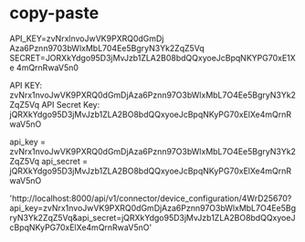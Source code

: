 # copy-paste

API_KEY=zvNrxlnvoJwVK9PXRQ0dGmDj Aza6Pznn9703bWlxMbL704Ee5BgryN3Yk2ZqZ5Vq 
SECRET=JORXkYdgo95D3jMvJzb1ZLA2B08bdQQxyoeJcBpqNKYPG70xE1Xe 4mQrnRwaV5n0

API KEY: zvNrx1nvoJwVK9PXRQ0dGmDjAza6Pznn97O3bWlxMbL7O4Ee5BgryN3Yk2ZqZ5Vq
API Secret Key: jQRXkYdgo95D3jMvJzb1ZLA2BO8bdQQxyoeJcBpqNKyPG70xElXe4mQrnRwaV5nO


api_key = zvNrx1nvoJwVK9PXRQ0dGmDjAza6Pznn97O3bWlxMbL7O4Ee5BgryN3Yk2ZqZ5Vq
api_secret = jQRXkYdgo95D3jMvJzb1ZLA2BO8bdQQxyoeJcBpqNKyPG70xElXe4mQrnRwaV5nO


'http://localhost:8000/api/v1/connector/device_configuration/4WrD25670?api_key=zvNrx1nvoJwVK9PXRQ0dGmDjAza6Pznn97O3bWlxMbL7O4Ee5BgryN3Yk2ZqZ5Vq&api_secret=jQRXkYdgo95D3jMvJzb1ZLA2BO8bdQQxyoeJcBpqNKyPG70xElXe4mQrnRwaV5nO'
